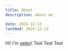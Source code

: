```yaml
---
title: About
description: about me

date: 2024-12-13
lastmod: 2024-12-13
---
```


Hi! I'm [selen](selen-suyue.github.io)!
Test Test Test
